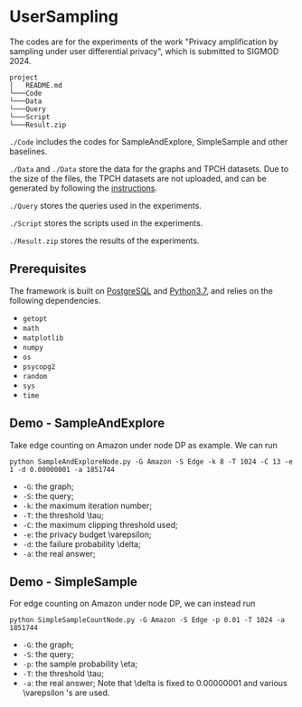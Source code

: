 # UserSampling

The codes are for the experiments of the work "Privacy amplification by sampling under user differential privacy", which is submitted to SIGMOD 2024.

```
project
│   README.md
└───Code
└───Data
└───Query
└───Script
└───Result.zip
```

`./Code` includes the codes for SampleAndExplore, SimpleSample and other baselines.

`./Data` and `./Data` store the data for the graphs and TPCH datasets. Due to the size of the files, the TPCH datasets are not uploaded, and can be generated by following the [instructions](https://docs.deistercloud.com/content/Databases.30/TPCH%20Benchmark.90/Data%20generation%20tool.30.xml?embedded=true).

`./Query` stores the queries used in the experiments.

`./Script` stores the scripts used in the experiments.

`./Result.zip` stores the results of the experiments.

## Prerequisites
The framework is built on [PostgreSQL](https://www.postgresql.org/) and [Python3.7](https://www.python.org/downloads/release/python-3713/), and relies on the following dependencies.
* `getopt`
* `math`
* `matplotlib`
* `numpy`
* `os`
* `psycopg2`
* `random`
* `sys`
* `time`

## Demo - SampleAndExplore
Take edge counting on Amazon under node DP as example. We can run
```
python SampleAndExploreNode.py -G Amazon -S Edge -k 8 -T 1024 -C 13 -e 1 -d 0.00000001 -a 1851744
```
 - `-G`: the graph;
 - `-S`: the query;
 - `-k`: the maximum iteration number;
 - `-T`: the threshold \tau;
 - `-C`: the maximum clipping threshold used;
 - `-e`: the privacy budget \varepsilon;
 - `-d`: the failure probability \delta;
 - `-a`: the real answer;

## Demo - SimpleSample
For edge counting on Amazon under node DP, we can instead run
```
python SimpleSampleCountNode.py -G Amazon -S Edge -p 0.01 -T 1024 -a 1851744
```
 - `-G`: the graph;
 - `-S`: the query;
 - `-p`: the sample probability \eta;
 - `-T`: the threshold \tau;
 - `-a`: the real answer;
Note that \delta is fixed to 0.00000001 and various \varepsilon 's are used.
